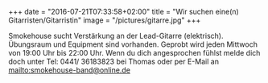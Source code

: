 +++
date = "2016-07-21T07:33:58+02:00"
title = "Wir suchen eine(n) Gitarristen/Gitarristin"
image = "/pictures/gitarre.jpg"
+++


Smokehouse sucht Verstärkung an der Lead-Gitarre (elektrisch). <!--more-->
Übungsraum und Equipment sind vorhanden. Geprobt wird jeden Mittwoch von 19:00 Uhr bis 22:00 Uhr.
Wenn du dich angesprochen fühlst melde dich doch unter Tel: 0441/ 36183823 bei Thomas oder per E-Mail an <mailto:smokehouse-band@online.de>



